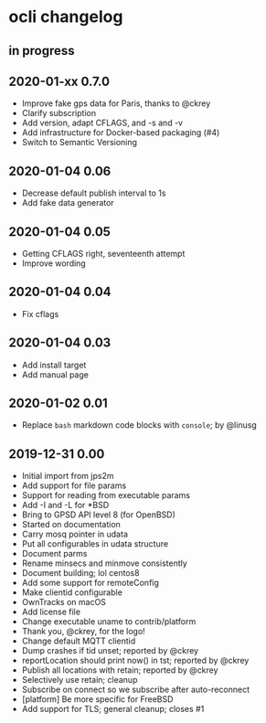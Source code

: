# ocli changelog

## in progress

## 2020-01-xx 0.7.0
- Improve fake gps data for Paris, thanks to @ckrey
- Clarify subscription
- Add version, adapt CFLAGS, and -s and -v
- Add infrastructure for Docker-based packaging (#4)
- Switch to Semantic Versioning

## 2020-01-04 0.06
- Decrease default publish interval to 1s
- Add fake data generator

## 2020-01-04 0.05
- Getting CFLAGS right, seventeenth attempt
- Improve wording

## 2020-01-04 0.04
- Fix cflags

## 2020-01-04 0.03
- Add install target
- Add manual page

## 2020-01-02 0.01
- Replace `bash` markdown code blocks with `console`; by @linusg

## 2019-12-31 0.00
- Initial import from jps2m
- Add support for file params
- Support for reading from executable params
- Add -I and -L for *BSD
- Bring to GPSD API level 8 (for OpenBSD)
- Started on documentation
- Carry mosq pointer in udata
- Put all configurables in udata structure
- Document parms
- Rename minsecs and minmove consistently
- Document building; lol centos8
- Add some support for remoteConfig
- Make clientid configurable
- OwnTracks on macOS
- Add license file
- Change executable uname to contrib/platform
- Thank you, @ckrey, for the logo!
- Change default MQTT clientid
- Dump crashes if tid unset; reported by @ckrey
- reportLocation should print now() in tst; reported by @ckrey
- Publish all locations with retain; reported by @ckrey
- Selectively use retain; cleanup
- Subscribe on connect so we subscribe after auto-reconnect
- [platform] Be more specific for FreeBSD
- Add support for TLS; general cleanup; closes #1
